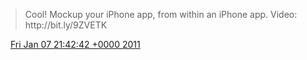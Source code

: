 > Cool\! Mockup your iPhone app, from within an iPhone app\. Video: http://bit\.ly/9ZVETK

<img src="../../media/tweet.ico" width="12" /> [Fri Jan 07 21:42:42 +0000 2011](https://twitter.com/DromerDenker/status/23494762287865857)